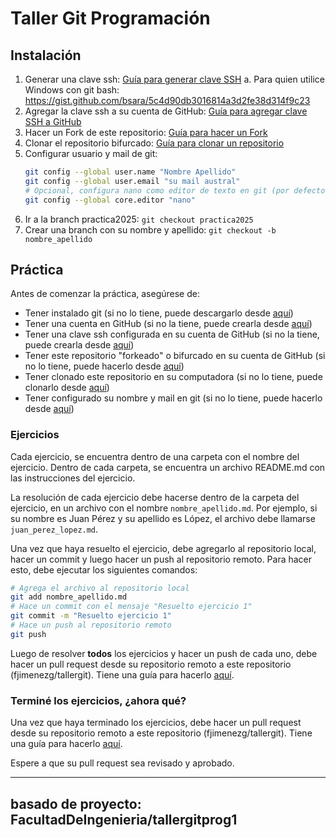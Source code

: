 # Taller Git Programación 

## Instalación

1. Generar una clave ssh: [Guía para generar clave SSH](https://docs.github.com/es/authentication/connecting-to-github-with-ssh/generating-a-new-ssh-key-and-adding-it-to-the-ssh-agent)
    a. Para quien utilice Windows con git bash: https://gist.github.com/bsara/5c4d90db3016814a3d2fe38d314f9c23
3. Agregar la clave ssh a su cuenta de GitHub: [Guía para agregar clave SSH a GitHub](https://docs.github.com/es/authentication/connecting-to-github-with-ssh/adding-a-new-ssh-key-to-your-github-account)
4. Hacer un Fork de este repositorio: [Guía para hacer un Fork](https://docs.github.com/es/get-started/quickstart/fork-a-repo)
5. Clonar el repositorio bifurcado: [Guía para clonar un repositorio](https://docs.github.com/es/get-started/quickstart/fork-a-repo#step-2-create-a-local-clone-of-your-fork)
6. Configurar usuario y mail de git:
    ```bash
    git config --global user.name "Nombre Apellido"
    git config --global user.email "su mail austral"
    # Opcional, configura nano como editor de texto en git (por defecto usa vim)
    git config --global core.editor "nano"
    ```
6. Ir a la branch practica2025: `git checkout practica2025`
7. Crear una branch con su nombre y apellido: `git checkout -b nombre_apellido`

## Práctica

Antes de comenzar la práctica, asegúrese de:
- Tener instalado git (si no lo tiene, puede descargarlo desde [aquí](https://git-scm.com/downloads))
- Tener una cuenta en GitHub (si no la tiene, puede crearla desde [aquí](https://github.com))
- Tener una clave ssh configurada en su cuenta de GitHub (si no la tiene, puede crearla desde [aquí](https://docs.github.com/es/authentication/connecting-to-github-with-ssh/generating-a-new-ssh-key-and-adding-it-to-the-ssh-agent))
- Tener este repositorio "forkeado" o bifurcado en su cuenta de GitHub (si no lo tiene, puede hacerlo desde [aquí](https://docs.github.com/es/get-started/quickstart/fork-a-repo))
- Tener clonado este repositorio en su computadora (si no lo tiene, puede clonarlo desde [aquí](https://docs.github.com/es/get-started/quickstart/fork-a-repo#step-2-create-a-local-clone-of-your-fork))
- Tener configurado su nombre y mail en git (si no lo tiene, puede hacerlo desde [aquí](https://docs.github.com/es/get-started/getting-started-with-git/setting-your-username-in-git))

### Ejercicios

Cada ejercicio, se encuentra dentro de una carpeta con el nombre del ejercicio. Dentro de cada carpeta, se encuentra un archivo README.md con las instrucciones del ejercicio.

La resolución de cada ejercicio debe hacerse dentro de la carpeta del ejercicio, en un archivo con el nombre `nombre_apellido.md`. Por ejemplo, si su nombre es Juan Pérez y su apellido es López, el archivo debe llamarse `juan_perez_lopez.md`.

Una vez que haya resuelto el ejercicio, debe agregarlo al repositorio local, hacer un commit y luego hacer un push al repositorio remoto. Para hacer esto, debe ejecutar los siguientes comandos:

```bash
# Agrega el archivo al repositorio local
git add nombre_apellido.md
# Hace un commit con el mensaje "Resuelto ejercicio 1"
git commit -m "Resuelto ejercicio 1"
# Hace un push al repositorio remoto
git push
```

Luego de resolver **todos** los ejercicios y hacer un push de cada uno, debe hacer un pull request desde su repositorio remoto a este repositorio (fjimenezg/tallergit). Tiene una guía para hacerlo [aquí](https://docs.github.com/es/github/collaborating-with-issues-and-pull-requests/creating-a-pull-request-from-a-fork).

### Terminé los ejercicios, ¿ahora qué?

Una vez que haya terminado los ejercicios, debe hacer un pull request desde su repositorio remoto a este repositorio (fjimenezg/tallergit). Tiene una guía para hacerlo [aquí](https://docs.github.com/es/github/collaborating-with-issues-and-pull-requests/creating-a-pull-request-from-a-fork).

Espere a que su pull request sea revisado y aprobado.

_______________________________________________________
basado de proyecto: FacultadDeIngenieria/tallergitprog1
-------------------------------------------------------
